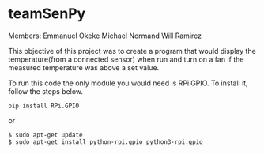 # teamSenPy
Members: Emmanuel Okeke
         Michael Normand
         Will Ramirez

This objective of this project was to create a program that would display the temperature(from a connected sensor) when run and 
turn on a fan if the measured temperature was above a set value. 

To run this code the only module you would need is RPi.GPIO. To install it, follow the steps below.

````
pip install RPi.GPIO 
````

or 
````
$ sudo apt-get update
$ sudo apt-get install python-rpi.gpio python3-rpi.gpio
````